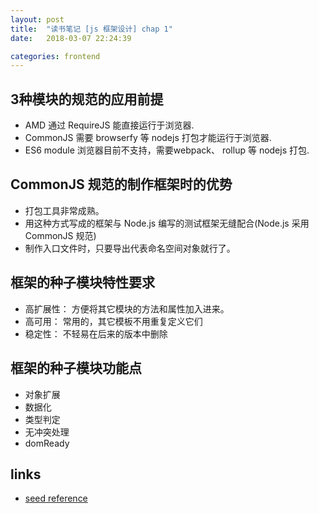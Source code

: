 ```yaml
---
layout: post
title:  "读书笔记 [js 框架设计] chap 1"
date:   2018-03-07 22:24:39

categories: frontend
---
```


## 3种模块的规范的应用前提
+ AMD 通过 RequireJS 能直接运行于浏览器.
+ CommonJS 需要 browserfy 等 nodejs 打包才能运行于浏览器.
+ ES6 module 浏览器目前不支持，需要webpack、 rollup 等 nodejs 打包.

## CommonJS 规范的制作框架时的优势
+ 打包工具非常成熟。
+ 用这种方式写成的框架与 Node.js 编写的测试框架无缝配合(Node.js 采用 CommonJS 规范)
+ 制作入口文件时，只要导出代表命名空间对象就行了。

## 框架的种子模块特性要求
+ 高扩展性： 方便将其它模块的方法和属性加入进来。
+ 高可用：   常用的，其它模板不用重复定义它们
+ 稳定性：   不轻易在后来的版本中删除

## 框架的种子模块功能点
+ 对象扩展
+ 数据化
+ 类型判定
+ 无冲突处理
+ domReady


## links
+ [seed reference](https://github.com/rubyLouvre/avalon/tree/master/src/seed)